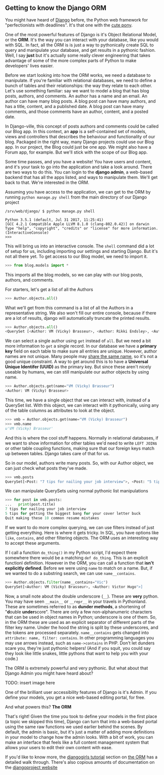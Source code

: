 ## Getting to know the Django ORM

You might have heard of [Django](https://www.djangoproject.com/) before, the Python web framework for "perfectionists with deadlines". It's that one with the [cute pony](http://www.djangopony.com/). 

One of the most powerful features of Django is it's Object Relational Model, or the **ORM**. It's the way you can interact with your database, like you would with SQL. In fact, all the ORM is is just a way to pythonically create SQL to query and manipulate your database, and get results in a pythonic fashion. Well, I say __just__ but it's actually some really clever engineering that takes advantage of some of the more complex parts of Python to make developers' lives easier. 

Before we start looking into how the ORM works, we need a database to manipulate. If you're familiar with relational databases, we need to define a bunch of tables and their relationships: the way they relate to each other. Let's use something familiar: say we want to model a blog that has blog posts, authors, and comments. An author has a name and an email. An author can have many blog posts. A blog post can have many authors, and has a title, content, and a published date. A blog post can have many comments, and those comments have an author, content, and a posted date. 

In Django-ville, this concept of posts authors and comments could be called our Blog app. In this context, an **app** is a self-contained set of models, views and controllers that describes the behaviour and functionality of our blog. Packaged in the right way, many Django projects could use our Blog app. In our project, the Blog could just be one app. We might also have a Forum app, for example. But we'll stick with the scope of our Blog app. 

Some time passes, and you have a website! You have users and content, and it's your task to go into the application and take a look around. There are two ways to do this. You can login to the **django admin**, a web-based backend that has all the apps listed, and ways to manipulate them. We'll get back to that. We're interested in the ORM. 

Assuming you have access to the application, we can get to the ORM by running `python manage.py shell` from the main directory of our Django project

```shell
/srv/web/django/ $ python manage.py shell

Python 3.5.1 (default, Jul 31 2017, 11:25:41)
[GCC 4.2.1 Compatible Apple LLVM 8.1.0 (clang-802.0.42)] on darwin
Type "help", "copyright", "credits" or "license" for more information.
(InteractiveConsole)
>>>
```

This will bring us into an interactive console. The `shell` command did a lot of setup for us, including importing our settings and starting Django. But it's not all there yet. To get access to our Blog model, we need to import it. 

```python
>>> from blog.models import *
```

This imports all the blog models, so we can play with our blog posts, authors, and comments. 

For starters, let's get a list of all the Authors
```python
>>> Author.objects.all()
```

What we'll get from this command is a list of all the Authors in a representative string. We also won't fill our entire console, because if there are a lot of results, django will automatically truncate the printed results. 

```python
>>> Author.objects.all()
<QuerySet [<Author: VM (Vicky) Brasseur>, <Author: Rikki Endsley>, <Author: Jen Wike Huger>, '...(remaining elements truncated)...']
```

We can select a single author using `get` instead of `all`. But we need a bit more information to `get` a single record. In our database we have a __primary key__ field on each table to make sure all entries are unique. However, author names are not unique. Many people may [share the same name](https://2016.katieconf.xyz/), so it's not a good unique constraint. A way to get around this is to have a __Universal Unique Identifer (UUID)__ as the primary key. But since these aren't nicely useable by humans, we can still manipulate our author objects by using name. 

```python
>>> Author.objects.get(name="VM (Vicky) Brasseur")
<Author: VM (Vicky) Brasseur>
```

This time, we have a single object that we can interact with, instead of a QuerySet list. With this object, we can interact with it pythonically, using any of the table columns as attributes to look at the object.

```python
>>> vmb = Author.objects.get(name="VM (Vicky) Brasseur")
>>> vmb.name
u'VM (Vicky) Brasseur'
```

And this is where the cool stuff happens. Normally in relational databases, if we want to show information for other tables we'd need to write `LEFT JOIN`s or other table coupling functions, making sure that our foreign keys match up between tables. Django takes care of that for us. 

So in our model, authors write many posts. So, with our Author object, we can just check what posts they've made. 

```python
>>> vmb.posts
QuerySet[<Post: "7 tips for nailing your job interview">, <Post: "5 tips for getting the biggest bang for your cover letter buck">, <Post: "Quit making these 10 common resume mistakes">, '...(remaining elements truncated)...']
```

We can manipulate QuerySets using normal pythonic list manipulations

```python
>>> for post in vmb.posts:
...   print(post.title)
7 tips for nailing your job interview
5 tips for getting the biggest bang for your cover letter buck
Quit making these 10 common resume mistakes
```

If we want to do more complex querying, we can use filters instead of just getting everything. Here is where it gets tricky. In SQL, you have options like `like`, `contains`, and other filtering objects. The ORM uses an interesting way to accept these arguments. 

If I call a function `do_thing()` in my Python script, I'd expect there somewhere there would be a matching `def do_thing`. This is an explicit functionl definition. However in the ORM, you can call a function that __isn't explicitly defined__. Before we were using `name` to match on a name. But, if we wanted to do a substring search, we can use `name__contains`. 

```python
>>> Author.objects.filter(name__contains="Vic")
QuerySet[<Author: VM (Vicky) Brasseur>, <Author: Victor Hugo">]
```

Now, a small note about the double underscore (`__`). These are __very__ python. You may have seen `__main__` or `__repr__` in your travels in Pythonland. These are sometimes referred to as **dunder methods**, a shortening of "**d**ouble **under**score". There are only a few non-alphanumeric characters that can be used in object names in Python; underscore is one of them. So, in the ORM these are used as an explicit separator of different parts of the filter key name. Under the hood the string is split by these underscores, and the tokens are processed separately. `name__contains` gets changed into `attribute: name, filter: contains`. In other programming languages you may use arrows instead, such as `name->contains` in PHP. Don't let dunders scare you, they're just pythonic helpers! (And if you squit, you could say they look like little snakes, little pythons that want to help you with your code.)

The ORM is extremely powerful and very pythonic. But what about that Django Admin you might have heard about?

TODO: insert image here
 
One of the brilliant user accessibility features of Django is it's Admin. If you define your models, you get a nice web-based editing portal, for free. 

And what powers this? **The ORM**

That's right! Given the time you took to define your models in the first place (a topic we skipped this time), Django can turn that into a web-based portal using the same raw functions we used earlier behind the scenes. By default, the admin is basic, but it's just a matter of adding more definitions in your model to change how the admin looks. With a bit of work, you can make an interface that feels like a full content management system that allows your users to edit their own content with ease. 


If you'd like to know more, the [djangogirls tutorial](https://djangogirls.org) section on [the ORM](https://tutorial.djangogirls.org/en/django_orm/) has a detailed walk through. There's also copious amounts of documentation on the [djangoproject website](https://docs.djangoproject.com/en/1.11/topics/db/)
